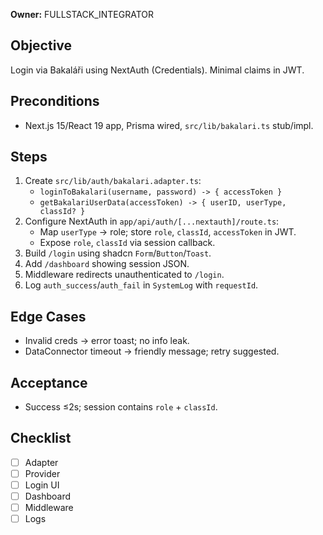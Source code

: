 **Owner:** FULLSTACK_INTEGRATOR

## Objective
Login via Bakaláři using NextAuth (Credentials). Minimal claims in JWT.

## Preconditions
- Next.js 15/React 19 app, Prisma wired, `src/lib/bakalari.ts` stub/impl.

## Steps
1. Create `src/lib/auth/bakalari.adapter.ts`:
   - `loginToBakalari(username, password) -> { accessToken }`
   - `getBakalariUserData(accessToken) -> { userID, userType, classId? }`
2. Configure NextAuth in `app/api/auth/[...nextauth]/route.ts`:
   - Map `userType` → role; store `role`, `classId`, `accessToken` in JWT.
   - Expose `role`, `classId` via session callback.
3. Build `/login` using shadcn `Form`/`Button`/`Toast`.
4. Add `/dashboard` showing session JSON.
5. Middleware redirects unauthenticated to `/login`.
6. Log `auth_success`/`auth_fail` in `SystemLog` with `requestId`.

## Edge Cases
- Invalid creds → error toast; no info leak.
- DataConnector timeout → friendly message; retry suggested.

## Acceptance
- Success ≤2s; session contains `role` + `classId`.

## Checklist
- [ ] Adapter
- [ ] Provider
- [ ] Login UI
- [ ] Dashboard
- [ ] Middleware
- [ ] Logs

